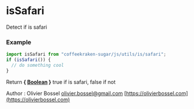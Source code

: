# isSafari

Detect if is safari

### Example

```js
import isSafari from "coffeekraken-sugar/js/utils/is/safari";
if (isSafari()) {
  // do something cool
}
```

Return **{ [Boolean](https://developer.mozilla.org/fr/docs/Web/JavaScript/Reference/Objets_globaux/Boolean) }** true if is safari, false if not

Author : Olivier Bossel [olivier.bossel@gmail.com](mailto:olivier.bossel@gmail.com) [https://olivierbossel.com](https://olivierbossel.com)

